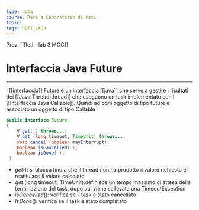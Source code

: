 ```yaml
---
type: nota
course: Reti e Laboratorio di reti
topic: 
tags: RETI_LAB3 
---
```


Prev: [[Reti - lab 3 MOC]]

# Interfaccia Java Future
---
l [[interfaccia]] Future è un interfaccia [[java]] che serve a gestire i risultati dei [[Java Thread|thread]] che eseguono un task implementato con l [[Interfaccia Java Callable]]. Quindi ad ogni oggetto di tipo future è associato un oggetto di tipo Callable

```java
public interface Future 
{
	V get( ) throws...;
	V get (long timeout, TimeUnit) throws...; 
	void cancel (boolean mayInterrupt); 
	boolean isCancelled( );
	boolean isDone( );
 }
```
- _get_(): si blocca fino a che il thread non ha prodotto il valore richiesto e restituisce il valore calcolato 
- _get_ (long timeout, TimeUnit):definisce un tempo massimo di attesa della terminazione del task, dopo cui viene sollevata una TimeoutException 
- _isCancelled_(): verifica se il task è stato cancellato
- _IsDone_(): verifica se il task è stato completato